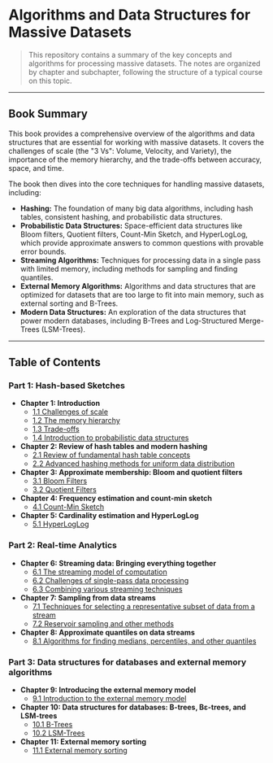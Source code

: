 # Algorithms and Data Structures for Massive Datasets

> This repository contains a summary of the key concepts and algorithms for processing massive datasets. The notes are organized by chapter and subchapter, following the structure of a typical course on this topic.

---

## Book Summary

This book provides a comprehensive overview of the algorithms and data structures that are essential for working with massive datasets. It covers the challenges of scale (the "3 Vs": Volume, Velocity, and Variety), the importance of the memory hierarchy, and the trade-offs between accuracy, space, and time.

The book then dives into the core techniques for handling massive datasets, including:

*   **Hashing:** The foundation of many big data algorithms, including hash tables, consistent hashing, and probabilistic data structures.
*   **Probabilistic Data Structures:** Space-efficient data structures like Bloom filters, Quotient filters, Count-Min Sketch, and HyperLogLog, which provide approximate answers to common questions with provable error bounds.
*   **Streaming Algorithms:** Techniques for processing data in a single pass with limited memory, including methods for sampling and finding quantiles.
*   **External Memory Algorithms:** Algorithms and data structures that are optimized for datasets that are too large to fit into main memory, such as external sorting and B-Trees.
*   **Modern Data Structures:** An exploration of the data structures that power modern databases, including B-Trees and Log-Structured Merge-Trees (LSM-Trees).

---

## Table of Contents

### Part 1: Hash-based Sketches

*   **Chapter 1: Introduction**
    *   [1.1 Challenges of scale](./Chapter%2001%20-%20Introduction/1.1%20-%20Challenges%20of%20scale.md)
    *   [1.2 The memory hierarchy](./Chapter%2001%20-%20Introduction/1.2%20-%20The%20memory%20hierarchy.md)
    *   [1.3 Trade-offs](./Chapter%2001%20-%20Introduction/1.3%20-%20Trade-offs.md)
    *   [1.4 Introduction to probabilistic data structures](./Chapter%2001%20-%20Introduction/1.4%20-%20Introduction%20to%20probabilistic%20data%20structures.md)
*   **Chapter 2: Review of hash tables and modern hashing**
    *   [2.1 Review of fundamental hash table concepts](./Chapter%2002%20-%20Review%20of%20hash%20tables%20and%20modern%20hashing/2.1%20-%20Review%20of%20fundamental%20hash%20table%20concepts.md)
    *   [2.2 Advanced hashing methods for uniform data distribution](./Chapter%2002%20-%20Review%20of%20hash%20tables%20and%20modern%20hashing/2.2%20-%20Advanced%20hashing%20methods%20for%20uniform%20data%20distribution.md)
*   **Chapter 3: Approximate membership: Bloom and quotient filters**
    *   [3.1 Bloom Filters](./Chapter%2003%20-%20Approximate%20membership%20Bloom%20and%20quotient%20filters/3.1%20-%20Bloom%20Filters.md)
    *   [3.2 Quotient Filters](./Chapter%2003%20-%20Approximate%20membership%20Bloom%20and%20quotient%20filters/3.2%20-%20Quotient%20Filters.md)
*   **Chapter 4: Frequency estimation and count-min sketch**
    *   [4.1 Count-Min Sketch](./Chapter%2004%20-%20Frequency%20estimation%20and%20count-min%20sketch/4.1%20-%20Count-Min%20Sketch.md)
*   **Chapter 5: Cardinality estimation and HyperLogLog**
    *   [5.1 HyperLogLog](./Chapter%2005%20-%20Cardinality%20estimation%20and%20HyperLogLog/5.1%20-%20HyperLogLog.md)

### Part 2: Real-time Analytics

*   **Chapter 6: Streaming data: Bringing everything together**
    *   [6.1 The streaming model of computation](./Chapter%2006%20-%20Streaming%20data%20Bringing%20everything%20together/6.1%20-%20The%20streaming%20model%20of%20computation.md)
    *   [6.2 Challenges of single-pass data processing](./Chapter%2006%20-%20Streaming%20data%20Bringing%20everything%20together/6.2%20-%20Challenges%20of%20single-pass%20data%20processing.md)
    *   [6.3 Combining various streaming techniques](./Chapter%2006%20-%20Streaming%20data%20Bringing%20everything%20together/6.3%20-%20Combining%20various%20streaming%20techniques.md)
*   **Chapter 7: Sampling from data streams**
    *   [7.1 Techniques for selecting a representative subset of data from a stream](./Chapter%2007%20-%20Sampling%20from%20data%20streams/7.1%20-%20Techniques%20for%20selecting%20a%20representative%20subset%20of%20data%20from%20a%20stream.md)
    *   [7.2 Reservoir sampling and other methods](./Chapter%2007%20-%20Sampling%20from%20data%20streams/7.2%20-%20Reservoir%20sampling%20and%20other%20methods.md)
*   **Chapter 8: Approximate quantiles on data streams**
    *   [8.1 Algorithms for finding medians, percentiles, and other quantiles](./Chapter%2008%20-%20Approximate%20quantiles%20on%20data%20streams/8.1%20-%20Algorithms%20for%20finding%20medians,%20percentiles,%20and%20other%20quantiles.md)

### Part 3: Data structures for databases and external memory algorithms

*   **Chapter 9: Introducing the external memory model**
    *   [9.1 Introduction to the external memory model](./Chapter%2009%20-%20Introducing%20the%20external%20memory%20model/9.1%20-%20Introduction%20to%20the%20external%20memory%20model.md)
*   **Chapter 10: Data structures for databases: B-trees, Bε-trees, and LSM-trees**
    *   [10.1 B-Trees](./Chapter%2010%20-%20Data%20structures%20for%20databases%20B-trees,%20Bε-trees,%20and%20LSM-trees/10.1%20-%20B-Trees.md)
    *   [10.2 LSM-Trees](./Chapter%2010%20-%20Data%20structures%20for%20databases%20B-trees,%20Bε-trees,%20and%20LSM-trees/10.2%20-%20LSM-Trees.md)
*   **Chapter 11: External memory sorting**
    *   [11.1 External memory sorting](./Chapter%2011%20-%20External%20memory%20sorting/11.1%20-%20External%20memory%20sorting.md)
